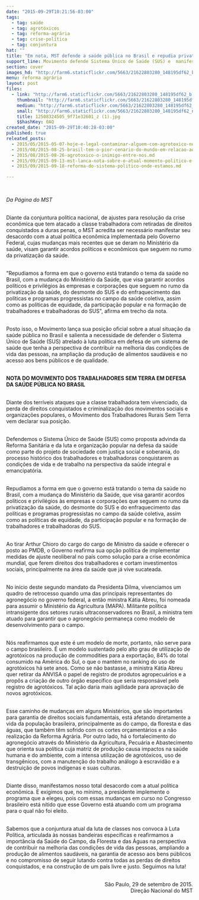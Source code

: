 ```yaml
---
date: "2015-09-29T10:21:56-03:00"
tags:
  - tag: saúde
  - tag: agrotóxicos
  - tag: reforma-agrária
  - tag: crise-política
  - tag: conjuntura
hat: ""
title: "Em nota, MST defende a saúde pública no Brasil e repudia privatização do setor"
support_line: Movimento defende Sistema Único de Saúde (SUS) e  manifestar seu desacordo com a atual política econômica implementada pelo Governo Federal.
section: cover
images_hd: "http://farm6.staticflickr.com/5663/21622803280_148195df62_b.jpg"
menu: reforma agrária
layout: post
files:
  - link: "http://farm6.staticflickr.com/5663/21622803280_148195df62_b.jpg"
    thumbnail: "http://farm6.staticflickr.com/5663/21622803280_148195df62_t.jpg"
    medium: "http://farm6.staticflickr.com/5663/21622803280_148195df62_z.jpg"
    small: "http://farm6.staticflickr.com/5663/21622803280_148195df62_n.jpg"
    title: 12508324505_9f71e32601_z (1).jpg
    $$hashKey: 0AQ
created_date: "2015-09-29T10:40:28-03:00"
published: true
releated_posts:
  - 2015/05/2015-05-07-hoje-e-legal-contaminar-alguem-com-agrotoxico-no-brasil-critica-procurador.md
  - 2015/08/2015-08-25-brasil-tem-o-pior-cenario-do-mundo-em-relacao-aos-agrotoxicos-adverte-especialista.md
  - 2015/08/2015-08-26-agrotoxico-o-inimigo-entre-nos.md
  - 2015/09/2015-09-13-mst-lanca-nota-sobre-o-atual-momento-politico-e-a-reforma-agraria.md
  - 2015/09/2015-09-18-reforma-do-sistema-politico-onde-estamos.md

---
```

<p>&nbsp;</p>

<p><em>Da P&aacute;gina do MST</em></p>

<p><br />
Diante da conjuntura pol&iacute;tica nacional, de ajustes para resolu&ccedil;&atilde;o da crise econ&ocirc;mica que tem atacado a classe trabalhadora com retiradas de direitos conquistados a duras penas, o MST acredita ser necess&aacute;rio manifestar seu desacordo com a atual pol&iacute;tica econ&ocirc;mica implementada pelo Governo Federal, cujas mudan&ccedil;as mais recentes que se deram no Minist&eacute;rio da sa&uacute;de, visam garantir acordos pol&iacute;ticos e econ&ocirc;micos que seguem no rumo da privatiza&ccedil;&atilde;o da sa&uacute;de.&nbsp;</p>

<p><br />
&quot;Repudiamos a forma em que o governo est&aacute; tratando o tema da sa&uacute;de no Brasil, com a mudan&ccedil;a do Minist&eacute;rio da Sa&uacute;de, que visa garantir acordos pol&iacute;ticos e privil&eacute;gios &agrave;s empresas e corpora&ccedil;&otilde;es que seguem no rumo da privatiza&ccedil;&atilde;o da sa&uacute;de, do desmonte do SUS e do enfraquecimento das pol&iacute;ticas e programas progressistas no campo da sa&uacute;de coletiva, assim como as pol&iacute;ticas de equidade, da participa&ccedil;&atilde;o popular e na forma&ccedil;&atilde;o de trabalhadores e trabalhadoras do SUS&quot;, afirma em trecho da nota.&nbsp;</p>

<p><br />
Posto isso, o Movimento lan&ccedil;a sua posi&ccedil;&atilde;o oficial sobre a atual situa&ccedil;&atilde;o da sa&uacute;de p&uacute;blica no Brasil e salienta a necessidade de defender o Sistema &Uacute;nico de Sa&uacute;de (SUS) atrelado &agrave; luta pol&iacute;tica em defesa de um sistema de sa&uacute;de que tenha a perspectiva de contribuir na melhoria das condi&ccedil;&otilde;es de vida das pessoas, na amplia&ccedil;&atilde;o da produ&ccedil;&atilde;o de alimentos saud&aacute;veis e no acesso aos bens p&uacute;blicos e de qualidade.&nbsp;</p>

<p><br />
<strong>NOTA DO MOVIMENTO DOS TRABALHADORES SEM TERRA EM DEFESA DA SA&Uacute;DE P&Uacute;BLICA NO BRASIL</strong></p>

<p><br />
Diante dos terr&iacute;veis ataques que a classe trabalhadora tem vivenciado, da perda de direitos conquistados e criminaliza&ccedil;&atilde;o dos movimentos sociais e organiza&ccedil;&otilde;es populares, o Movimento dos Trabalhadores Rurais Sem Terra vem declarar sua posi&ccedil;&atilde;o.</p>

<p><br />
Defendemos o Sistema &Uacute;nico de Sa&uacute;de (SUS) como proposta advinda da Reforma Sanit&aacute;ria e da luta e organiza&ccedil;&atilde;o popular na defesa da sa&uacute;de como parte do projeto de sociedade com justi&ccedil;a social e soberania, do processo hist&oacute;rico dos trabalhadores e trabalhadoras conquistarem as condi&ccedil;&otilde;es de vida e de trabalho na perspectiva da sa&uacute;de integral e emancipat&oacute;ria.</p>

<p><br />
Repudiamos a forma em que o governo est&aacute; tratando o tema da sa&uacute;de no Brasil, com a mudan&ccedil;a do Minist&eacute;rio da Sa&uacute;de, que visa garantir acordos pol&iacute;ticos e privil&eacute;gios &agrave;s empresas e corpora&ccedil;&otilde;es que seguem no rumo da privatiza&ccedil;&atilde;o da sa&uacute;de, do desmonte do SUS e do enfraquecimento das pol&iacute;ticas e programas progressistas no campo da sa&uacute;de coletiva, assim como as pol&iacute;ticas de equidade, da participa&ccedil;&atilde;o popular e na forma&ccedil;&atilde;o de trabalhadores e trabalhadoras do SUS.</p>

<p><br />
Ao tirar Arthur Chioro do cargo do cargo de Ministro da sa&uacute;de e oferecer o posto ao PMDB, o Governo reafirma sua op&ccedil;&atilde;o pol&iacute;tica de implementar medidas de ajuste neoliberal no pa&iacute;s como solu&ccedil;&atilde;o para a crise econ&ocirc;mica mundial, que ferem direitos dos trabalhadores e cortam investimentos sociais, principalmente na &aacute;rea da sa&uacute;de que j&aacute; vive sucateada.</p>

<p><br />
No in&iacute;cio deste segundo mandato da Presidenta Dilma, vivenciamos um quadro de retrocesso quando uma das principais representantes do agroneg&oacute;cio no governo federal, a ent&atilde;o ministra K&aacute;tia Abreu, foi nomeada para assumir o Minist&eacute;rio da Agricultura (MAPA). Militante pol&iacute;tica intransigente dos setores rurais ultraconservadores no Brasil, a ministra tem atuado para garantir que o agroneg&oacute;cio permane&ccedil;a como modelo de desenvolvimento para o campo.</p>

<p><br />
N&oacute;s reafirmamos que este &eacute; um modelo de morte, portanto, n&atilde;o serve para o campo brasileiro. &Eacute; um modelo sustentado pelo alto grau de utiliza&ccedil;&atilde;o de agrot&oacute;xicos na produ&ccedil;&atilde;o de commodities para a exporta&ccedil;&atilde;o, 84% do total consumido na Am&eacute;rica do Sul, o que o mant&eacute;m no ranking do uso de agrot&oacute;xicos h&aacute; sete anos. Como se n&atilde;o bastasse, a ministra K&aacute;tia Abreu quer retirar da ANVISA o papel de registro de produtos agropecu&aacute;rios e a prop&ocirc;s a cria&ccedil;&atilde;o de outro &oacute;rg&atilde;o espec&iacute;fico que seria respons&aacute;vel pelo registro de agrot&oacute;xicos. Tal a&ccedil;&atilde;o daria mais agilidade para aprova&ccedil;&atilde;o de novos agrot&oacute;xicos.&nbsp;</p>

<p><br />
Esse caminho de mudan&ccedil;as em alguns Minist&eacute;rios, que s&atilde;o importantes para garantia de direitos sociais fundamentais, est&aacute; afetando diretamente a vida da popula&ccedil;&atilde;o brasileira, principalmente as do campo, da floresta e das &aacute;guas, que tamb&eacute;m t&ecirc;m sofrido com os cortes or&ccedil;ament&aacute;rios e a n&atilde;o realiza&ccedil;&atilde;o da Reforma Agr&aacute;ria. Por outro lado, h&aacute; o fortalecimento do agroneg&oacute;cio atrav&eacute;s do Minist&eacute;rio da Agricultura, Pecu&aacute;ria e Abastecimento que orienta sua pol&iacute;tica cuja matriz de produ&ccedil;&atilde;o causa impactos na sa&uacute;de humana e do ambiente, com a intensa utiliza&ccedil;&atilde;o de agrot&oacute;xicos, uso de transg&ecirc;nicos, com a manuten&ccedil;&atilde;o do trabalho an&aacute;logo &agrave; escravid&atilde;o e a destrui&ccedil;&atilde;o de povos ind&iacute;genas e suas culturas.</p>

<p><br />
Diante disso, manifestamos nosso total desacordo com a atual pol&iacute;tica econ&ocirc;mica. E exigimos que, no m&iacute;nimo, a presidente implemente o programa que a elegeu, pois com essas mudan&ccedil;as em curso no Congresso brasileiro est&aacute; n&iacute;tido que esse Governo est&aacute; atuando com um programa para o qual n&atilde;o foi eleito.</p>

<p><br />
Sabemos que a conjuntura atual da luta de classes nos convoca &agrave; Luta Pol&iacute;tica, articulada &agrave;s nossas bandeiras espec&iacute;ficas e reafirmamos a import&acirc;ncia da Sa&uacute;de do Campo, da Floresta e das &Aacute;guas na perspectiva de contribuir na melhoria das condi&ccedil;&otilde;es de vida das pessoas, ampliando a produ&ccedil;&atilde;o de alimentos saud&aacute;veis, na garantia de acesso aos bens p&uacute;blicos e no compromisso de seguir lutando contra todas as perdas de direitos conquistados, e na constru&ccedil;&atilde;o de um pa&iacute;s livre e justo. Seguimos na luta!</p>

<p style="text-align: right;"><br />
S&atilde;o Paulo, 29 de setembro de 2015.<br />
Dire&ccedil;&atilde;o Nacional do MST</p>
